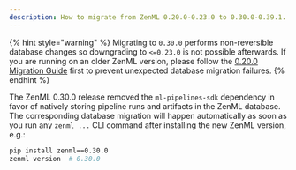```yaml
---
description: How to migrate from ZenML 0.20.0-0.23.0 to 0.30.0-0.39.1.
---
```


{% hint style="warning" %}
Migrating to `0.30.0` performs non-reversible database changes so downgrading
to `<=0.23.0` is not possible afterwards. If you are running on an older ZenML 
version, please follow the 
[0.20.0 Migration Guide](migration-zero-twenty.md) first to prevent unexpected
database migration failures.
{% endhint %}

The ZenML 0.30.0 release removed the `ml-pipelines-sdk` dependency in favor of
natively storing pipeline runs and artifacts in the ZenML database. The
corresponding database migration will happen automatically as soon as you run
any `zenml ...` CLI command after installing the new ZenML version, e.g.:

```bash
pip install zenml==0.30.0
zenml version  # 0.30.0
```
